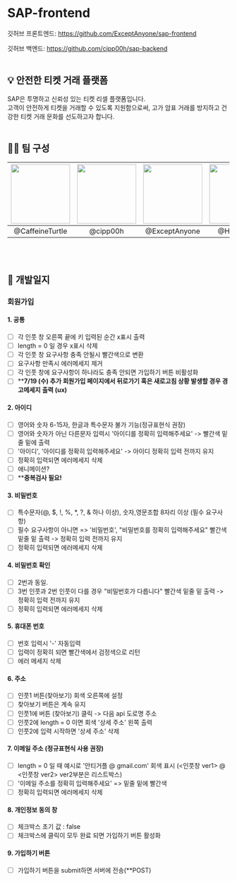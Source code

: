 # SAP-frontend

깃허브 프론트엔드: https://github.com/ExceptAnyone/sap-frontend

깃허브 백엔드: https://github.com/cipp00h/sap-backend
<br/>
<br/>

## :bulb: 안전한 티켓 거래 플랫폼

SAP은 투명하고 신뢰성 있는 티켓 리셀 플랫폼입니다.  
고객이 안전하게 티켓을 거래할 수 있도록 지원함으로써, 고가 암표 거래를 방지하고 건강한 티켓 거래 문화를 선도하고자 합니다.
<br/>
<br/>

## :technologist: 팀 구성

| [<img src="https://avatars.githubusercontent.com/u/129707365?v=4" width="134px"/>](https://github.com/CaffeineTurtle) | [<img src="https://avatars.githubusercontent.com/u/33807391?v=4" width="134px"/>](https://github.com/cipp00h) | [<img src="https://avatars.githubusercontent.com/u/126966681?v=4" width="134px"/>](https://github.com/ExceptAnyone) | [<img src="https://avatars.githubusercontent.com/u/134493078?v=4" width="134px"/>](https://github.com/Haeun187) | [<img src="https://avatars.githubusercontent.com/u/130285905?v=4" width="134px"/>](https://github.com/gggggdsa) | [<img src="https://avatars.githubusercontent.com/u/134491629?v=4" width="134px"/>](https://github.com/SSUK-H) |
|:---:|:---:|:---:|:---:|:---:|:---:|
| @CaffeineTurtle | @cipp00h | @ExceptAnyone | @Haeun187 | @gggggdsa | @SSUK-H |

<br/>
<br/>


## :memo: 개발일지

###  회원가입
  #### **1. 공통**
  
  - [ ]  각 인풋 창 오른쪽 끝에 키 입력된 순간 x표시 출력
  - [ ]  length = 0 일 경우 x표시 삭제
  - [ ]  각 인풋 창 요구사항 충족 안될시 빨간색으로 변환
  - [ ]  요구사항 만족시 에러메세지 제거
  - [ ]  각 인풋 창에 요구사항이 하나라도 충족 안되면 가입하기 버튼 비활성화
  - [ ]  ****7/19 (수) 추가 회원가입 페이지에서 뒤로가기 혹은 새로고침 상황 발생할 경우 경고메세지 출력 (ux)**
  
  #### **2. 아이디**
  
  - [ ]  영어와 숫자 6-15자, 한글과 특수문자 불가 기능(정규표현식 권장)
  - [ ]  영어와 숫자가 아닌 다른문자 입력시 '아이디를 정확히 입력해주세요' -> 빨간색 밑줄 밑에 출력
  - [ ]  '아이디', '아이디를 정확히 입력해주세요' -> 아이디 정확히 입력 전까지 유지
  - [ ]  정확히 입력되면 에러메세지 삭제
  - [ ]  애니메이션?
  - [ ]  ****중복검사 필요!**
  
  #### **3. 비밀번호**
  
  - [ ]  특수문자(@, $, !, %, *, ?, & 하나 이상), 숫자,영문조합 8자리 이상 (필수 요구사항)
  - [ ]  필수 요구사항이 아니면 => '비밀번호', "비밀번호를 정확히 입력해주세요" 빨간색 밑줄 밑 출력 -> 정확히 입력 전까지 유지
  - [ ]  정확히 입력되면 에러메세지 삭제
  
  #### **4. 비밀번호 확인**
  
  - [ ]  2번과 동일.
  - [ ]  3번 인풋과 2번 인풋이 다를 경우 "비밀번호가 다릅니다" 빨간색 밑줄 밑 출력 -> 정확히 입력 전까지 유지
  - [ ]  정확히 입력되면 에러메세지 삭제
  
  #### **5. 휴대폰 번호**
  
  - [ ]  번호 입력시 '-' 자동입력 
  - [ ]  입력이 정확히 되면 빨간색에서 검정색으로 리턴
  - [ ]  에러 메세지 삭제
  
  #### **6. 주소**
  
  - [ ]  인풋1 버튼(찾아보기) 회색 오른쪽에 설정
  - [ ]  찾아보기 버튼은 계속 유지
  - [ ]  인풋1에 버튼 (찾아보기) 클릭 -> 다음 api 도로명 주소
  - [ ]  인풋2에 length = 0 이면 회색 '상세 주소' 왼쪽 출력
  - [ ]  인풋2에 입력 시작하면 '상세 주소' 삭제
  
  #### **7. 이메일 주소 (정규표현식 사용 권장)**
  
  - [ ]  length = 0 일 때 예시로 '안티거플 @ gmail.com' 회색 표시 (<인풋창 ver1> @ <인풋창 ver2>  ver2부분은 리스트박스)
  - [ ]  '이메일 주소를 정확히 입력해주세요' => 밑줄 밑에 빨간색
  - [ ]  정확히 입력되면 에러메세지 삭제
  
  #### **8. 개인정보 동의 창**
  
  - [ ]  체크박스 초기 값 : false
  - [ ]  체크박스에 클릭이 모두 완료 되면 가입하기 버튼 활성화

  #### 9. 가입하기 버튼
  
  - [ ]  가입하기 버튼을 submit하면 서버에 전송(**POST)
